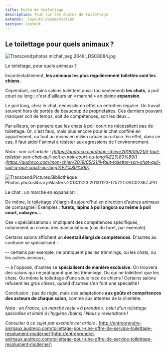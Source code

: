 ```yaml
---
title: Ecole de toilettage
description: Tout sur les écoles de toilettage
extends: _layouts.documentation
section: content
---
```


Le toilettage pour quels animaux ?
-----------------------------------

![Transcend:photos michel:jpeg
2048:\_DSC8084.jpg](../../../assets/img/tmp-img/image3.jpeg)

Le toilettage, pour quels animaux ?

Incontestablement, **les animaux les plus régulièrement toilettés sont
les chiens**.

Cependant, certains salons toilettent aussi (ou seulement) **les
chats**, à poil court ou long : c'est d'ailleurs un « marché » en pleine
**expansion**.

Le poil long, chez le chat, nécessite en effet un entretien régulier. Un
travail souvent hors de portée de beaucoup de propriétaires. Ces
derniers pouvant manquer soit de temps, soit de compétences, soit les
deux...

Par ailleurs, on pensera que les chats à poil court ne nécessitent pas
de toilettage. Or, c'est faux, mais plus encore pour le chat confiné en
appartement, ou tout au moins en milieu urbain ou urbain. En effet, dans
ce cas, il faut aider l'animal à résister aux agressions de
l'environnement.

*Nota : voir cet article :
[https://audreco.com/mon-chien/2019/05/21/il-faut-toiletter-son-chat-quil-soit-a-poil-court-ou-long%E2%80%89/](https://audreco.com/mon-chien/2019/05/21/il-faut-toiletter-son-chat-quil-soit-a-poil-court-ou-long%E2%80%89/)*

![Transcend:Pictures:Bibliothèque
Photos.photoslibrary:Masters:2013:11:23:20131123-125721:DSC02367.JPG](../../../assets/img/tmp-img/image4.jpeg)

Le chat : un marché en expansion !

De même, le toilettage s'élargit-il aujourd'hui en direction d'autres
animaux de compagnie ! Exemples : **furets, lapins à poil angora ou même
à poil court, cobayes...**

Ces « spécialisations » impliquent des compétences spécifiques,
notamment au niveau des manipulations (cas du furet, par exemple).

Certains salons affichent un **éventail élargi de compétences**.
D'autres au contraire se spécialisent :

-- certains par exemple, ne pratiquent pas les trimmings, ou les chats,
ou les autres animaux,

-- à l'opposé, d'autres se **spécialisent de manière exclusive.** On
trouvera des salons qui ne pratiquent que les trimmings. Ou qui ne
toilettent que les chats. Ou même le toilettage d'une seule race de
chiens ! Certains salons refusent les gros chiens, quand d'autres
s'en font une spécialité !

Conclusion : pas de règle, mais des adaptations **aux goûts et
compétences des acteurs de chaque salon**, comme aux attentes de la
clientèle.

*Nota : en France, un marché reste « à prendre », celui d'un toilettage
spécialisé et limité à l'hygiène (bains) ! Nous y reviendrons !*

*Consulter à ce sujet par exemple cet article :*
[http://entreprendre-animaux.audreco.com/toilettage-pour-une-offre-de-service-toilettage-resolument-moderne/](http://entreprendre-animaux.audreco.com/toilettage-pour-une-offre-de-service-toilettage-resolument-moderne/)

